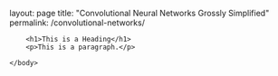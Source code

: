 layout: page
title: "Convolutional Neural Networks Grossly Simplified"
permalink: /convolutional-networks/

<!DOCTYPE html>
<html>
	<head>
		<title>Page Title</title>
	</head>
	<body>

		<h1>This is a Heading</h1>
		<p>This is a paragraph.</p>

	</body>
</html>
